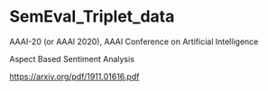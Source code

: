 # SemEval_Triplet_data

AAAI-20 (or AAAI 2020), AAAI Conference on Artificial Intelligence

Aspect Based Sentiment Analysis

https://arxiv.org/pdf/1911.01616.pdf
